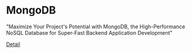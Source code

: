 # MongoDB

"Maximize Your Project's Potential with MongoDB, the High-Performance NoSQL Database for Super-Fast Backend Application Development" 

[Detail](https://eduitfree.com/courses/mongodb12)